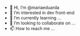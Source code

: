 - 👋 Hi, I’m @mariaeduarda
- 👀 I’m interested in dev front-end
- 🌱 I’m currently learning ...
- 💞️ I’m looking to collaborate on ...
- 📫 How to reach me ...

<!---
mcmariaeduarda/mcmariaeduarda is a ✨ special ✨ repository because its `README.md` (this file) appears on your GitHub profile.
You can click the Preview link to take a look at your changes.
--->
